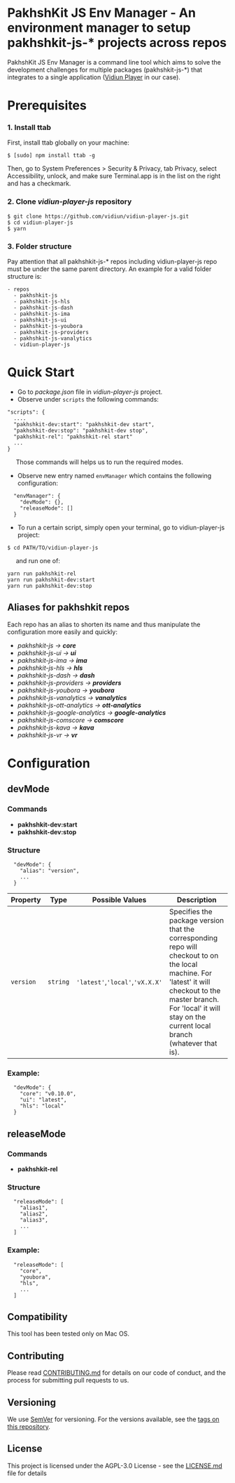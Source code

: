 # PakhshKit JS Env Manager - An environment manager to setup pakhshkit-js-* projects across repos

PakhshKit JS Env Manager is a command line tool which aims to solve the development
challenges for multiple packages (pakhshkit-js-*) that
integrates to a single application ([Vidiun Player] in our case).

[Vidiun Player]: https://github.com/vidiun/vidiun-player-js

# Prerequisites

### 1. Install ttab
First, install ttab globally on your machine:
```
$ [sudo] npm install ttab -g
```
Then, go to System Preferences > Security & Privacy, tab Privacy,
select Accessibility, unlock, and make sure Terminal.app is in the list on the
right and has a checkmark.

### 2. Clone _vidiun-player-js_ repository
```
$ git clone https://github.com/vidiun/vidiun-player-js.git
$ cd vidiun-player-js
$ yarn
```

### 3. Folder structure
Pay attention that all pakhshkit-js-* repos including vidiun-player-js repo must be under the same parent directory.
An example for a valid folder structure is:
```
- repos
  - pakhshkit-js
  - pakhshkit-js-hls
  - pakhshkit-js-dash
  - pakhshkit-js-ima
  - pakhshkit-js-ui
  - pakhshkit-js-youbora
  - pakhshkit-js-providers
  - pakhshkit-js-vanalytics
  - vidiun-player-js
```
# Quick Start
* Go to _package.json_ file in _vidiun-player-js_ project.
* Observe under `scripts` the following commands:
````
"scripts": {
  ....
  "pakhshkit-dev:start": "pakhshkit-dev start",
  "pakhshkit-dev:stop": "pakhshkit-dev stop",
  "pakhshkit-rel": "pakhshkit-rel start"
  ...
}
````
&nbsp;&nbsp;&nbsp;&nbsp;&nbsp;Those commands will helps us to run the required modes.
* Observe new entry named `envManager` which contains the following configuration:

```
  "envManager": {
    "devMode": {},
    "releaseMode": []
  }
```
* To run a certain script, simply open your terminal, go to vidiun-player-js project:
```
$ cd PATH/TO/vidiun-player-js
```
&nbsp;&nbsp;&nbsp;&nbsp;&nbsp;and run one of:
  ```
  yarn run pakhshkit-rel
  yarn run pakhshkit-dev:start
  yarn run pakhshkit-dev:stop
  ```
## Aliases for pakhshkit repos
Each repo has an alias to shorten its name and thus manipulate the configuration more easily and quickly:
* _pakhshkit-js -> **core**_
* _pakhshkit-js-ui -> **ui**_
* _pakhshkit-js-ima -> **ima**_
* _pakhshkit-js-hls -> **hls**_
* _pakhshkit-js-dash -> **dash**_
* _pakhshkit-js-providers -> **providers**_
* _pakhshkit-js-youbora -> **youbora**_
* _pakhshkit-js-vanalytics -> **vanalytics**_
* _pakhshkit-js-ott-analytics -> **ott-analytics**_
* _pakhshkit-js-google-analytics -> **google-analytics**_
* _pakhshkit-js-comscore -> **comscore**_
* _pakhshkit-js-kava -> **kava**_
* _pakhshkit-js-vr -> **vr**_

# Configuration

## devMode

### Commands
* **pakhshkit-dev:start**
* **pakhshkit-dev:stop**


### Structure
```
  "devMode": {
    "alias": "version",
    ...
  }
```

|     Property         	| Type    	| Possible Values| Description                                                                                                                                                                                	|
|----------------------	|---------	|-------	|-----------------------------------------------------------------------------------------------------------------------------------------------------------------------------------------	|
| ```version```         | ```string```|  ```'latest'```,```'local'```,```'vX.X.X'```   |Specifies the package version that the corresponding repo will checkout to on the local machine. For 'latest' it will checkout to the master branch. For 'local' it will stay on the current local branch (whatever that is).                                                                                                                                         	|


### Example:
```
  "devMode": {
    "core": "v0.10.0",
    "ui": "latest",
    "hls": "local"
  }
```

## releaseMode

### Commands
* **pakhshkit-rel**

### Structure
```
  "releaseMode": [
    "alias1",
    "alias2",
    "alias3",
    ...
  ]
 ```
### Example:
```
  "releaseMode": [
    "core",
    "youbora",
    "hls",
    ...
  ]
 ```

## Compatibility

This tool has been tested only on Mac OS.

## Contributing

Please read [CONTRIBUTING.md](https://gist.github.com/PurpleBooth/b24679402957c63ec426) for details on our code of conduct, and the process for submitting pull requests to us.

## Versioning

We use [SemVer](http://semver.org/) for versioning. For the versions available, see the [tags on this repository](https://github.com/vidiun/pakhshkit-js-ima/tags).

## License

This project is licensed under the AGPL-3.0 License - see the [LICENSE.md](LICENSE.md) file for details

